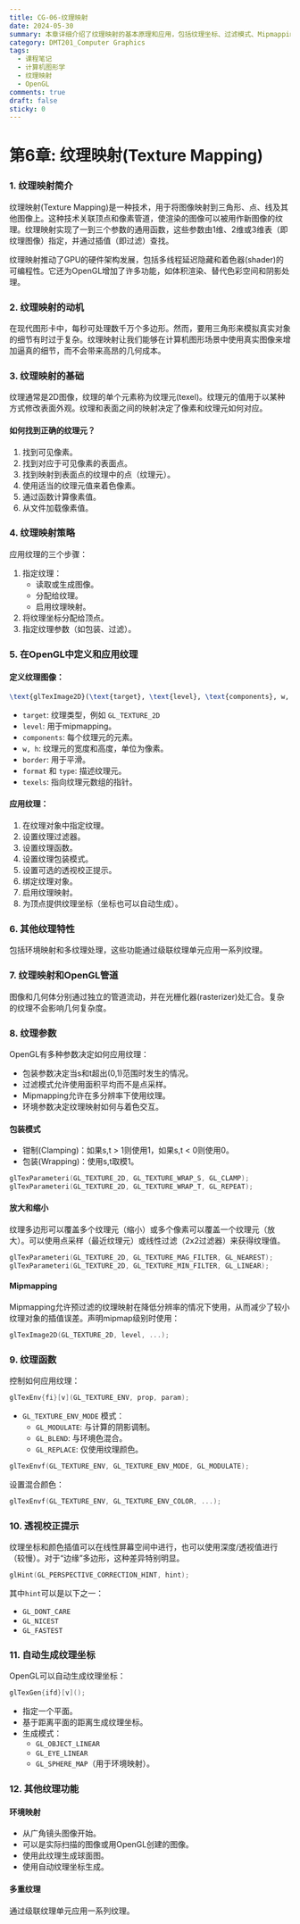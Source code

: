 ```yaml
---
title: CG-06-纹理映射
date: 2024-05-30
summary: 本章详细介绍了纹理映射的基本原理和应用，包括纹理坐标、过滤模式、Mipmapping、环境映射等技术，以及在OpenGL中的具体实现方法。
category: DMT201_Computer Graphics
tags:
  - 课程笔记
  - 计算机图形学
  - 纹理映射
  - OpenGL
comments: true
draft: false
sticky: 0
---
```

# 第6章: 纹理映射(Texture Mapping)

### 1. 纹理映射简介

纹理映射(Texture Mapping)是一种技术，用于将图像映射到三角形、点、线及其他图像上。这种技术关联顶点和像素管道，使渲染的图像可以被用作新图像的纹理。纹理映射实现了一到三个参数的通用函数，这些参数由1维、2维或3维表（即纹理图像）指定，并通过插值（即过滤）查找。

纹理映射推动了GPU的硬件架构发展，包括多线程延迟隐藏和着色器(shader)的可编程性。它还为OpenGL增加了许多功能，如体积渲染、替代色彩空间和阴影处理。

### 2. 纹理映射的动机

在现代图形卡中，每秒可处理数千万个多边形。然而，要用三角形来模拟真实对象的细节有时过于复杂。纹理映射让我们能够在计算机图形场景中使用真实图像来增加逼真的细节，而不会带来高昂的几何成本。

### 3. 纹理映射的基础

纹理通常是2D图像，纹理的单个元素称为纹理元(texel)。纹理元的值用于以某种方式修改表面外观。纹理和表面之间的映射决定了像素和纹理元如何对应。

#### 如何找到正确的纹理元？

1. 找到可见像素。
2. 找到对应于可见像素的表面点。
3. 找到映射到表面点的纹理中的点（纹理元）。
4. 使用适当的纹理元值来着色像素。
5. 通过函数计算像素值。
6. 从文件加载像素值。

### 4. 纹理映射策略

应用纹理的三个步骤：

1. 指定纹理：
   - 读取或生成图像。
   - 分配给纹理。
   - 启用纹理映射。
2. 将纹理坐标分配给顶点。
3. 指定纹理参数（如包装、过滤）。

### 5. 在OpenGL中定义和应用纹理

#### 定义纹理图像：

```latex
\text{glTexImage2D}(\text{target}, \text{level}, \text{components}, w, h, \text{border}, \text{format}, \text{type}, \text{texels});
```

- `target`: 纹理类型，例如 `GL_TEXTURE_2D`
- `level`: 用于mipmapping。
- `components`: 每个纹理元的元素。
- `w, h`: 纹理元的宽度和高度，单位为像素。
- `border`: 用于平滑。
- `format` 和 `type`: 描述纹理元。
- `texels`: 指向纹理元数组的指针。

#### 应用纹理：

1. 在纹理对象中指定纹理。
2. 设置纹理过滤器。
3. 设置纹理函数。
4. 设置纹理包装模式。
5. 设置可选的透视校正提示。
6. 绑定纹理对象。
7. 启用纹理映射。
8. 为顶点提供纹理坐标（坐标也可以自动生成）。

### 6. 其他纹理特性

包括环境映射和多纹理处理，这些功能通过级联纹理单元应用一系列纹理。

### 7. 纹理映射和OpenGL管道

图像和几何体分别通过独立的管道流动，并在光栅化器(rasterizer)处汇合。复杂的纹理不会影响几何复杂度。

### 8. 纹理参数

OpenGL有多种参数决定如何应用纹理：

- 包装参数决定当s和t超出(0,1)范围时发生的情况。
- 过滤模式允许使用面积平均而不是点采样。
- Mipmapping允许在多分辨率下使用纹理。
- 环境参数决定纹理映射如何与着色交互。

#### 包装模式

- 钳制(Clamping)：如果s,t > 1则使用1，如果s,t < 0则使用0。
- 包装(Wrapping)：使用s,t取模1。

```c
glTexParameteri(GL_TEXTURE_2D, GL_TEXTURE_WRAP_S, GL_CLAMP);
glTexParameteri(GL_TEXTURE_2D, GL_TEXTURE_WRAP_T, GL_REPEAT);
```

#### 放大和缩小

纹理多边形可以覆盖多个纹理元（缩小）或多个像素可以覆盖一个纹理元（放大）。可以使用点采样（最近纹理元）或线性过滤（2x2过滤器）来获得纹理值。

```c
glTexParameteri(GL_TEXTURE_2D, GL_TEXTURE_MAG_FILTER, GL_NEAREST);
glTexParameteri(GL_TEXTURE_2D, GL_TEXTURE_MIN_FILTER, GL_LINEAR);
```

#### Mipmapping

Mipmapping允许预过滤的纹理映射在降低分辨率的情况下使用，从而减少了较小纹理对象的插值误差。声明mipmap级别时使用：

```c
glTexImage2D(GL_TEXTURE_2D, level, ...);
```

### 9. 纹理函数

控制如何应用纹理：

```c
glTexEnv{fi}[v](GL_TEXTURE_ENV, prop, param);
```

- `GL_TEXTURE_ENV_MODE` 模式：
  - `GL_MODULATE`: 与计算的阴影调制。
  - `GL_BLEND`: 与环境色混合。
  - `GL_REPLACE`: 仅使用纹理颜色。

```c
glTexEnvf(GL_TEXTURE_ENV, GL_TEXTURE_ENV_MODE, GL_MODULATE);
```

设置混合颜色：

```c
glTexEnvf(GL_TEXTURE_ENV, GL_TEXTURE_ENV_COLOR, ...);
```

### 10. 透视校正提示

纹理坐标和颜色插值可以在线性屏幕空间中进行，也可以使用深度/透视值进行（较慢）。对于“边缘”多边形，这种差异特别明显。

```c
glHint(GL_PERSPECTIVE_CORRECTION_HINT, hint);
```

其中`hint`可以是以下之一：

- `GL_DONT_CARE`
- `GL_NICEST`
- `GL_FASTEST`

### 11. 自动生成纹理坐标

OpenGL可以自动生成纹理坐标：

```c
glTexGen{ifd}[v]();
```

- 指定一个平面。
- 基于距离平面的距离生成纹理坐标。
- 生成模式：
  - `GL_OBJECT_LINEAR`
  - `GL_EYE_LINEAR`
  - `GL_SPHERE_MAP`（用于环境映射）。

### 12. 其他纹理功能

#### 环境映射

- 从广角镜头图像开始。
- 可以是实际扫描的图像或用OpenGL创建的图像。
- 使用此纹理生成球面图。
- 使用自动纹理坐标生成。

#### 多重纹理

通过级联纹理单元应用一系列纹理。